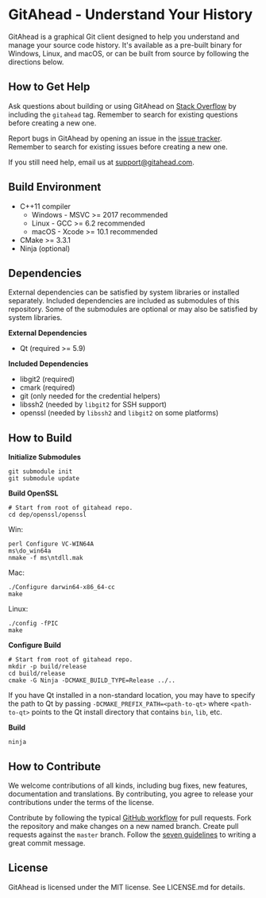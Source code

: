 GitAhead - Understand Your History
==================================

GitAhead is a graphical Git client designed to help you understand
and manage your source code history. It's available as a pre-built
binary for Windows, Linux, and macOS, or can be built from source by
following the directions below.

How to Get Help
---------------

Ask questions about building or using GitAhead on
[Stack Overflow](http://stackoverflow.com/questions/tagged/gitahead) by
including the `gitahead` tag. Remember to search for existing questions
before creating a new one.

Report bugs in GitAhead by opening an issue in the
[issue tracker](https://github.com/gitahead/gitahead/issues).
Remember to search for existing issues before creating a new one.

If you still need help, email us at
[support@gitahead.com](mailto:support@gitahead.com).

Build Environment
-----------------

* C++11 compiler
  * Windows - MSVC >= 2017 recommended
  * Linux - GCC >= 6.2 recommended
  * macOS - Xcode >= 10.1 recommended
* CMake >= 3.3.1
* Ninja (optional)

Dependencies
------------

External dependencies can be satisfied by system libraries or installed
separately. Included dependencies are included as submodules of this
repository. Some of the submodules are optional or may also be satisfied
by system libraries.

**External Dependencies**

* Qt (required >= 5.9)

**Included Dependencies**

* libgit2 (required)
* cmark (required)
* git (only needed for the credential helpers)
* libssh2 (needed by `libgit2` for SSH support)
* openssl (needed by `libssh2` and `libgit2` on some platforms)

How to Build
------------

**Initialize Submodules**

    git submodule init
    git submodule update

**Build OpenSSL**

    # Start from root of gitahead repo.
    cd dep/openssl/openssl

Win:

    perl Configure VC-WIN64A
    ms\do_win64a
    nmake -f ms\ntdll.mak

Mac:

    ./Configure darwin64-x86_64-cc
    make

Linux:

    ./config -fPIC
    make

**Configure Build**

    # Start from root of gitahead repo.
    mkdir -p build/release
    cd build/release
    cmake -G Ninja -DCMAKE_BUILD_TYPE=Release ../..

If you have Qt installed in a non-standard location, you may have to
specify the path to Qt by passing `-DCMAKE_PREFIX_PATH=<path-to-qt>`
where `<path-to-qt>` points to the Qt install directory that contains
`bin`, `lib`, etc.

**Build**

    ninja

How to Contribute
-----------------

We welcome contributions of all kinds, including bug fixes, new features,
documentation and translations. By contributing, you agree to release
your contributions under the terms of the license.

Contribute by following the typical
[GitHub workflow](https://guides.github.com/introduction/flow/index.html)
for pull requests. Fork the repository and make changes on a new named
branch. Create pull requests against the `master` branch. Follow the
[seven guidelines](https://chris.beams.io/posts/git-commit/) to writing a
great commit message.

License
-------

GitAhead is licensed under the MIT license. See LICENSE.md for details.
